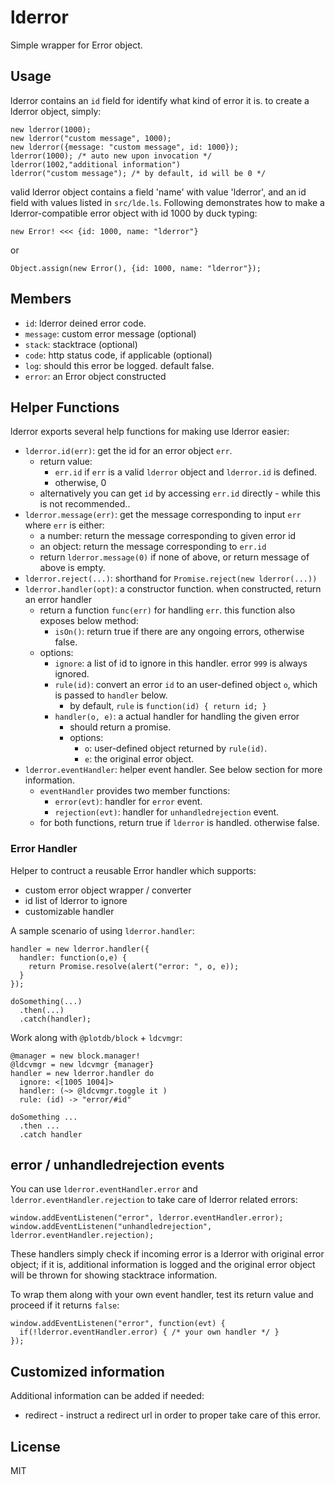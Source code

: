 # lderror

Simple wrapper for Error object.

## Usage

lderror contains an `id` field for identify what kind of error it is. to create a lderror object, simply:

    new lderror(1000);
    new lderror("custom message", 1000);
    new lderror({message: "custom message", id: 1000});
    lderror(1000); /* auto new upon invocation */
    lderror(1002,"additional information")
    lderror("custom message"); /* by default, id will be 0 */

valid lderror object contains a field 'name' with value 'lderror', and an id field with values listed in `src/lde.ls`. Following demonstrates how to make a lderror-compatible error object with id 1000 by duck typing:

    new Error! <<< {id: 1000, name: "lderror"}

or

    Object.assign(new Error(), {id: 1000, name: "lderror"});


## Members

 - `id`: lderror deined error code.
 - `message`: custom error message (optional)
 - `stack`: stacktrace (optional)
 - `code`: http status code, if applicable (optional)
 - `log`: should this error be logged. default false.
 - `error`: an Error object constructed


## Helper Functions

lderror exports several help functions for making use lderror easier:

 - `lderror.id(err)`: get the id for an error object `err`.
   - return value:
     - `err.id` if `err` is a valid `lderror` object and `lderror.id` is defined.
     - otherwise, 0
   - alternatively you can get `id` by accessing `err.id` directly - while this is not recommended..
 - `lderror.message(err)`: get the message corresponding to input `err` where `err` is either:
   - a number: return the message corresponding to given error id
   - an object: return the message corresponding to `err.id`
   - return `lderror.message(0)` if none of above, or return message of above is empty.
 - `lderror.reject(...)`: shorthand for `Promise.reject(new lderror(...))`
 - `lderror.handler(opt)`: a constructor function. when constructed, return an error handler
   - return a function `func(err)` for handling `err`. this function also exposes below method:
     - `isOn()`: return true if there are any ongoing errors, otherwise false.
   - options:
     - `ignore`: a list of id to ignore in this handler. error `999` is always ignored.
     - `rule(id)`: convert an error `id` to an user-defined object `o`, which is passed to `handler` below.
       - by default, `rule` is `function(id) { return id; }`
     - `handler(o, e)`: a actual handler for handling the given error
       - should return a promise.
       - options:
         - `o`: user-defined object returned by `rule(id)`.
         - `e`: the original error object.
 - `lderror.eventHandler`: helper event handler. See below section for more information.
   - `eventHandler` provides two member functions:
     - `error(evt)`: handler for `error` event.
     - `rejection(evt)`: handler for `unhandledrejection` event.
   - for both functions, return true if `lderror` is handled. otherwise false.


### Error Handler

Helper to contruct a reusable Error handler which supports:

 - custom error object wrapper / converter
 - id list of lderror to ignore
 - customizable handler


A sample scenario of using `lderror.handler`:

    handler = new lderror.handler({
      handler: function(o,e) {
        return Promise.resolve(alert("error: ", o, e));
      }
    });

    doSomething(...)
      .then(...)
      .catch(handler);


Work along with `@plotdb/block` + `ldcvmgr`:

    @manager = new block.manager!
    @ldcvmgr = new ldcvmgr {manager}
    handler = new lderror.handler do
      ignore: <[1005 1004]>
      handler: (~> @ldcvmgr.toggle it )
      rule: (id) -> "error/#id"

    doSomething ...
      .then ...
      .catch handler


## error / unhandledrejection events

You can use `lderror.eventHandler.error` and `lderror.eventHandler.rejection` to take care of lderror related errors:

    window.addEventListenen("error", lderror.eventHandler.error);
    window.addEventListenen("unhandledrejection", lderror.eventHandler.rejection);

These handlers simply check if incoming error is a lderror with original error object; if it is, additional information is logged and the original error object will be thrown for showing stacktrace information.

To wrap them along with your own event handler, test its return value and proceed if it returns `false`:

    window.addEventListenen("error", function(evt) {
      if(!lderror.eventHandler.error) { /* your own handler */ }
    });


## Customized information

Additional information can be added if needed:

 - redirect - instruct a redirect url in order to proper take care of this error.


## License

MIT
